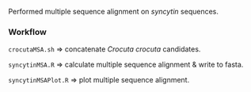 Performed multiple sequence alignment on _syncytin_ sequences.

### Workflow

`crocutaMSA.sh` => concatenate _Crocuta crocuta_ candidates.

`syncytinMSA.R` => calculate multiple sequence alignment & write to fasta.

`syncytinMSAPlot.R` => plot multiple sequence alignment.
